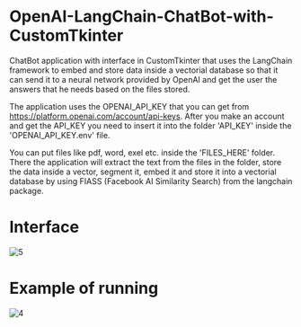 # OpenAI-LangChain-ChatBot-with-CustomTkinter
 ChatBot application with interface in CustomTkinter that uses the LangChain framework to embed and store data inside a vectorial database so that it can send it to a neural network provided by OpenAI and get the user the answers that he needs based on the files stored.

 The application uses the OPENAI_API_KEY that you can get from https://platform.openai.com/account/api-keys. After you make an account and get the API_KEY you need to insert it into the folder 'API_KEY' inside the 'OPENAI_API_KEY.env' file.

 You can put files like pdf, word, exel etc. inside the 'FILES_HERE' folder. There the application will extract the text from the files in the folder, store the data inside a vector, segment it, embed it and store it into a vectorial database by using FIASS (Facebook AI Similarity Search) from the langchain package.

# Interface

![5](https://github.com/Kamykaze2020/OpenAI-LangChain-ChatBot-with-CustomTkinter/assets/62187923/2a77aab8-0cfa-42ef-9348-83cb40115ee1)

 # Example of running

![4](https://github.com/Kamykaze2020/OpenAI-LangChain-ChatBot-with-CustomTkinter/assets/62187923/d18d979b-05c1-4a1c-88c3-86c8235271f5)
